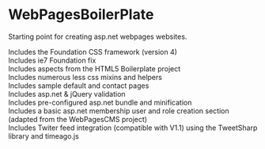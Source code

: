 WebPagesBoilerPlate
===================

Starting point for creating asp.net webpages websites. <br/>

Includes the Foundation CSS framework (version 4) <br/>
Includes ie7 Foundation fix <br/>
Includes aspects from the HTML5 Boilerplate project <br/>
Includes numerous less css mixins and helpers <br/>
Includes sample default and contact pages <br/>
Includes asp.net & jQuery validation <br/>
Includes pre-configured asp.net bundle and minification <br/>
Includes a basic asp.net membership user and role creation section (adapted from the WebPagesCMS project) <br/>
Includes Twiter feed integration (compatible with V1.1) using the TweetSharp library and timeago.js <br/>